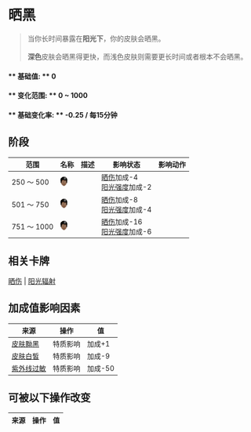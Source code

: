 # 晒黑  
> 当你长时间暴露在<b>阳光下</b>，你的皮肤会晒黑。<br><br><b>深色</b>皮肤会晒黑得更快，而浅色皮肤则需要更长时间或者根本不会晒黑。  
  
#### ** 基础值: ** 0   
#### ** 变化范围: ** 0 ~ 1000  
#### ** 基础变化率: ** -0.25 / 每15分钟   
## 阶段  
范围  |  名称  |  描述  |  影响状态  |  影响动作  
----  |  ----  |  ----  |  ----  |  ----  
250 ～ 500  |  <img decoding="async" src="Sprite/Perk_DarkSkin.png" href="a.md" style="max-width:20px;max-height:20px;">  |    |  [晒伤](Sunburn.md)加成-4<br>[阳光强度](SunStrength.md)加成-2  |    
501 ～ 750  |  <img decoding="async" src="Sprite/Perk_DarkSkin.png" href="a.md" style="max-width:20px;max-height:20px;">  |    |  [晒伤](Sunburn.md)加成-8<br>[阳光强度](SunStrength.md)加成-4  |    
751 ～ 1000  |  <img decoding="async" src="Sprite/Perk_DarkSkin.png" href="a.md" style="max-width:20px;max-height:20px;">  |    |  [晒伤](Sunburn.md)加成-16<br>[阳光强度](SunStrength.md)加成-6  |    
## 相关卡牌  
[晒伤](Sunburn.md)  |  [阳光辐射](SunExposure.md)  
## 加成值影响因素  
来源  |  操作  |  值  
----  |  ----  |  ----  
[皮肤黝黑](Pk_3_DarkSkin.md)  |  特质影响  |  加成+1  
[皮肤白皙](Pk_3_PaleSkin.md)  |  特质影响  |  加成-9  
[紫外线过敏](Pk_3_SunAllergy.md)  |  特质影响  |  加成-50  
## 可被以下操作改变  
来源  |  操作  |  值  
----  |  ----  |  ----  


<script>document.title="晒黑 - 卡牌生存百科 Card Survival Wiki";</script>